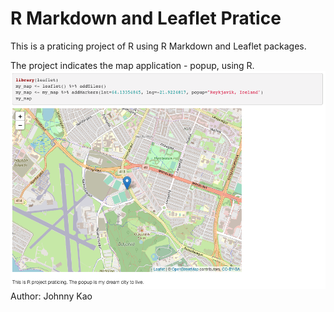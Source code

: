 # R Markdown and Leaflet Pratice

This is a praticing project of R using R Markdown and Leaflet packages.

The project indicates the map application - popup, using R.
![Display](./Display.png)
Author: Johnny Kao
